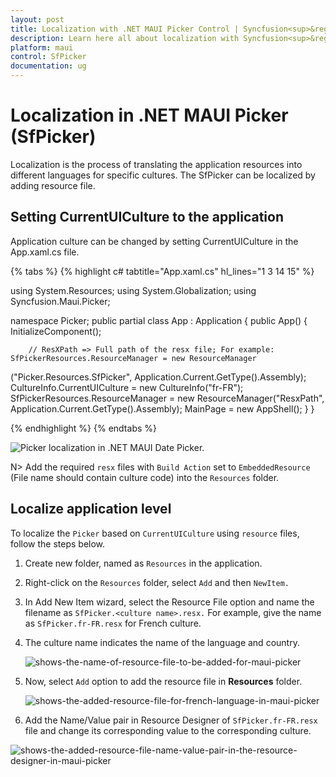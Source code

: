 ```yaml
---
layout: post
title: Localization with .NET MAUI Picker Control | Syncfusion<sup>&reg;</sup>
description: Learn here all about localization with Syncfusion<sup>&reg;</sup> .NET MAUI Picker (SfPicker) control.
platform: maui
control: SfPicker
documentation: ug
---
```


# Localization in .NET MAUI Picker (SfPicker)

Localization is the process of translating the application resources into different languages for specific cultures. The SfPicker can be localized by adding resource file.

## Setting CurrentUICulture to the application

Application culture can be changed by setting CurrentUICulture in the App.xaml.cs file.

{% tabs %}
{% highlight c# tabtitle="App.xaml.cs" hl_lines="1 3 14 15" %}

using System.Resources;
using System.Globalization;
using Syncfusion.Maui.Picker;

namespace Picker;
public partial class App : Application
{
    public App()
    {
        InitializeComponent();

        // ResXPath => Full path of the resx file; For example: SfPickerResources.ResourceManager = new ResourceManager
("Picker.Resources.SfPicker", Application.Current.GetType().Assembly);
        CultureInfo.CurrentUICulture = new CultureInfo("fr-FR");
        SfPickerResources.ResourceManager = new ResourceManager("ResxPath", Application.Current.GetType().Assembly);
        MainPage = new AppShell();
    }
}

{% endhighlight %}
{% endtabs %}

   ![Picker localization in .NET MAUI Date Picker.](images/localization/maui-picker-localization.png)

N>
Add the required `resx` files with `Build Action` set to `EmbeddedResource` (File name should contain culture code) into the `Resources` folder.

## Localize application level

To localize the `Picker` based on `CurrentUICulture` using `resource` files, follow the steps below.

   1. Create new folder, named as `Resources` in the application.

   2. Right-click on the `Resources` folder, select `Add` and then `NewItem.`

   3. In Add New Item wizard, select the Resource File option and name the filename as `SfPicker.<culture name>.resx.` For example, give the name as `SfPicker.fr-FR.resx` for French culture.

   4. The culture name indicates the name of the language and country.

        ![shows-the-name-of-resource-file-to-be-added-for-maui-picker](images/localization/shows-the-name-of-resource-file-to-be-added-for-maui-picker.png)

   5. Now, select `Add` option to add the resource file in **Resources** folder.

        ![shows-the-added-resource-file-for-french-language-in-maui-picker](images/localization/shows-the-added-resource-file-for-french-language-in-maui-picker.png)

   6. Add the Name/Value pair in Resource Designer of `SfPicker.fr-FR.resx` file and change its corresponding value to the corresponding culture.

   ![shows-the-added-resource-file-name-value-pair-in-the-resource-designer-in-maui-picker](images/localization/shows-the-added-resource-file-name-value-pair-in-the-resource-designer-in-maui-picker.png)